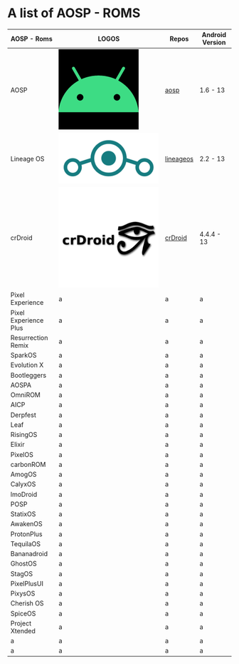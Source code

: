 # A list of AOSP - ROMS

| AOSP - Roms   |      LOGOS    |   Repos| Android Version |
| ------------- | ------------- |------------- |------------- |
| AOSP  | ![Image of AOSP](./images/aosp.bmp) |[aosp](https://android.googlesource.com/platform/manifest/)| 1.6 -  13|
| Lineage OS  | ![Image of LineageOS](./images/lineage.png) |[lineageos](https://github.com/lineageos)|2.2 - 13|
|crDroid|![Image of crDroid](./images/crdroid.png)|[crDroid](https://github.com/crdroidandroid)|4.4.4 - 13|
|Pixel Experience|a|a|a|
|Pixel Experience Plus|a|a|a|
|Resurrection Remix|a|a|a|
|SparkOS|a|a|a|
|Evolution X|a|a|a|
|Bootleggers|a|a|a|
|AOSPA|a|a|a|
|OmniROM|a|a|a|
|AICP|a|a|a|
|Derpfest|a|a|a|
|Leaf|a|a|a|
|RisingOS|a|a|a|
|Elixir|a|a|a|
|PixelOS|a|a|a|
|carbonROM|a|a|a|
|AmogOS|a|a|a|
|CalyxOS|a|a|a|
|lmoDroid|a|a|a|
|POSP|a|a|a|
|StatixOS|a|a|a|
|AwakenOS|a|a|a|
|ProtonPlus|a|a|a|
|TequilaOS|a|a|a|
|Bananadroid|a|a|a|
|GhostOS|a|a|a|
|StagOS|a|a|a|
|PixelPlusUI|a|a|a|
|PixysOS|a|a|a|
|Cherish OS|a|a|a|
|SpiceOS|a|a|a|
|Project Xtended|a|a|a|
|a|a|a|a|
|a|a|a|a|